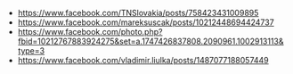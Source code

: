 - https://www.facebook.com/TNSlovakia/posts/758423431009895
- https://www.facebook.com/mareksuscak/posts/10212448694424737
- https://www.facebook.com/photo.php?fbid=10212767883924275&set=a.1747426837808.2090961.1002913113&type=3
- https://www.facebook.com/vladimir.liulka/posts/1487077188057449
